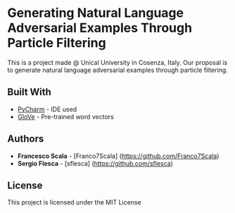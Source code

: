 # Generating Natural Language Adversarial Examples Through Particle Filtering

This is a project made @ Unical University in Cosenza, Italy. Our proposal is to generate natural language adversarial examples through particle filtering.

## Built With

* [PyCharm](https://www.jetbrains.com/pycharm/) - IDE used
* [GloVe](https://nlp.stanford.edu/projects/glove/) - Pre-trained word vectors

## Authors

* **Francesco Scala** - [Franco7Scala] (https://github.com/Franco7Scala)
* **Sergio Flesca** - [sflesca] (https://github.com/sflesca)

## License

This project is licensed under the MIT License
